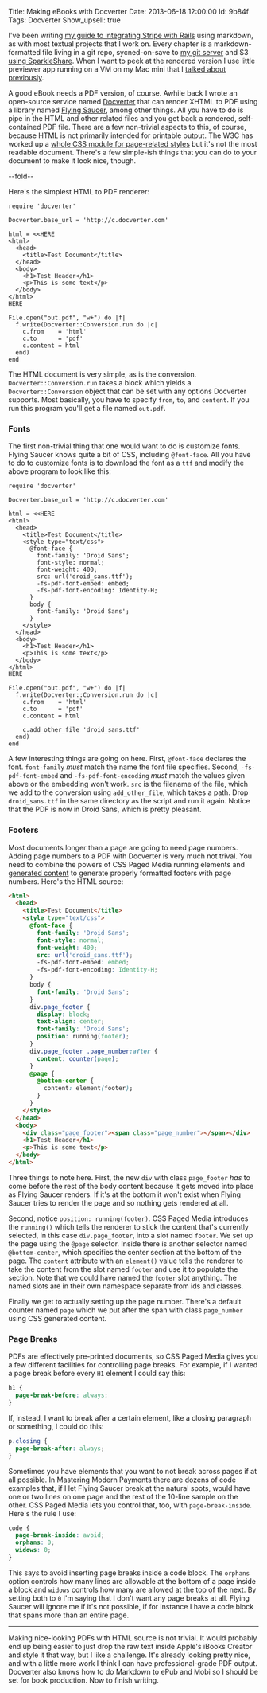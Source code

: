 Title: Making eBooks with Docverter
Date:  2013-06-18 12:00:00
Id:    9b84f
Tags:  Docverter
Show_upsell: true

[mmp]: /mastering-modern-payments
[git]: /hosting-private-git-repositories-with-gitolite
[wiki]: /git-backed-personal-markdown-wiki
[page_viewer]: /page-viewer-a-simple-markdown-viewer
[docverter]: http://www.docverter.com
[fs]: http://code.google.com/p/flying-saucer/
[css paged media]: http://www.w3.org/TR/css3-page/
[css generated content]: http://dev.w3.org/csswg/css-gcpm/

I've been writing [my guide to integrating Stripe with Rails][mmp] using markdown, as with most textual projects that I work on. Every chapter is a markdown-formatted file living in a git repo, sycned-on-save to [my git server][git] and S3 [using SparkleShare][wiki]. When I want to peek at the rendered version I use little previewer app running on a VM on my Mac mini that I [talked about previously][page_viewer].

A good eBook needs a PDF version, of course. Awhile back I wrote an open-source service named [Docverter][docverter] that can render XHTML to PDF using a library named [Flying Saucer][fs], among other things. All you have to do is pipe in the HTML and other related files and you get back a rendered, self-contained PDF file. There are a few non-trivial aspects to this, of course, because HTML is not primarily intended for printable output. The W3C has worked up a [whole CSS module for page-related styles][css paged media] but it's not the most readable document. There's a few simple-ish things that you can do to your document to make it look nice, though.

--fold--

Here's the simplest HTML to PDF renderer:

```
require 'docverter'

Docverter.base_url = 'http://c.docverter.com'

html = <<HERE
<html>
  <head>
    <title>Test Document</title>
  </head>
  <body>
    <h1>Test Header</h1>
    <p>This is some text</p>
  </body>
</html>
HERE

File.open("out.pdf", "w+") do |f|
  f.write(Docverter::Conversion.run do |c|
    c.from    = 'html'
    c.to      = 'pdf'
    c.content = html
  end)
end
```

The HTML document is very simple, as is the conversion. `Docverter::Conversion.run` takes a block which yields a `Docverter::Conversion` object that can be set with any options Docverter supports. Most basically, you have to specify `from`, `to`, and `content`. If you run this program you'll get a file named `out.pdf`.

### Fonts

The first non-trivial thing that one would want to do is customize fonts. Flying Saucer knows quite a bit of CSS, including `@font-face`. All you have to do to customize fonts is to download the font as a `ttf` and modify the above program to look like this:

```
require 'docverter'

Docverter.base_url = 'http://c.docverter.com'

html = <<HERE
<html>
  <head>
    <title>Test Document</title>
    <style type="text/css">
      @font-face {
        font-family: 'Droid Sans';
        font-style: normal;
        font-weight: 400;
        src: url('droid_sans.ttf');
        -fs-pdf-font-embed: embed;
        -fs-pdf-font-encoding: Identity-H;
      }
      body {
        font-family: 'Droid Sans';
      }
    </style>
  </head>
  <body>
    <h1>Test Header</h1>
    <p>This is some text</p>
  </body>
</html>
HERE

File.open("out.pdf", "w+") do |f|
  f.write(Docverter::Conversion.run do |c|
    c.from    = 'html'
    c.to      = 'pdf'
    c.content = html

    c.add_other_file 'droid_sans.ttf'
  end)
end
```

A few interesting things are going on here. First, `@font-face` declares the font. `font-family` *must* match the name the font file specifies. Second, `-fs-pdf-font-embed` and `-fs-pdf-font-encoding` *must* match the values given above or the embedding won't work. `src` is the filename of the file, which we add to the conversion using `add_other_file`, which takes a path. Drop `droid_sans.ttf` in the same directory as the script and run it again. Notice that the PDF is now in Droid Sans, which is pretty pleasant.

### Footers

Most documents longer than a page are going to need page numbers. Adding page numbers to a PDF with Docverter is very much not trival. You need to combine the powers of CSS Paged Media running elements and [generated content][css generated content] to generate properly formatted footers with page numbers. Here's the HTML source:

```html
<html>
  <head>
    <title>Test Document</title>
    <style type="text/css">
      @font-face {
        font-family: 'Droid Sans';
        font-style: normal;
        font-weight: 400;
        src: url('droid_sans.ttf');
        -fs-pdf-font-embed: embed;
        -fs-pdf-font-encoding: Identity-H;
      }
      body {
        font-family: 'Droid Sans';
      }
      div.page_footer {
        display: block;
        text-align: center;
        font-family: 'Droid Sans';
        position: running(footer);
      }
      div.page_footer .page_number:after {
        content: counter(page);
      }
      @page {
        @bottom-center {
          content: element(footer);
        }
      } 
    </style>
  </head>
  <body>
    <div class="page_footer"><span class="page_number"></span></div>
    <h1>Test Header</h1>
    <p>This is some text</p>
  </body>
</html>
```

Three things to note here. First, the new `div` with class `page_footer` *has* to come before the rest of the body content because it gets moved into place as Flying Saucer renders. If it's at the bottom it won't exist when Flying Saucer tries to render the page and so nothing gets rendered at all.

Second, notice `position: running(footer)`. CSS Paged Media introduces the `running()` which tells the renderer to stick the content that's currently selected, in this case `div.page_footer`, into a slot named `footer`. We set up the page using the `@page` selector. Inside there is another selector named `@bottom-center`, which specifies the center section at the bottom of the page. The `content` attribute with an `element()` value tells the renderer to take the content from the slot named `footer` and use it to populate the section. Note that we could have named the `footer` slot anything. The named slots are in their own namespace separate from ids and classes.

Finally we get to actually setting up the page number. There's a default counter named `page` which we put after the span with class `page_number` using CSS generated content.

### Page Breaks

PDFs are effectively pre-printed documents, so CSS Paged Media gives you a few different facilities for controlling page breaks. For example, if I wanted a page break before every `H1` element I could say this:

```css
h1 {
  page-break-before: always;
}
```

If, instead, I want to break after a certain element, like a closing paragraph or something, I could do this:

```css
p.closing {
  page-break-after: always;
}
```

Sometimes you have elements that you want to not break across pages if at all possible. In Mastering Modern Payments there are dozens of code examples that, if I let Flying Saucer break at the natural spots, would have one or two lines on one page and the rest of the 10-line sample on the other. CSS Paged Media lets you control that, too, with `page-break-inside`. Here's the rule I use:

```css
code {
  page-break-inside: avoid;
  orphans: 0;
  widows: 0;
}
```

This says to avoid inserting page breaks inside a code block. The `orphans` option controls how many lines are allowable at the bottom of a page inside a block and `widows` controls how many are allowed at the top of the next. By setting both to `0` I'm saying that I don't want any page breaks at all. Flying Saucer will ignore me if it's not possible, if for instance I have a code block that spans more than an entire page.

<hr>

Making nice-looking PDFs with HTML source is not trivial. It would probably end up being easier to just drop the raw text inside Apple's iBooks Creator and style it that way, but I like a challenge. It's already looking pretty nice, and with a little more work I think I can have professional-grade PDF output. Docverter also knows how to do Markdown to ePub and Mobi so I should be set for book production. Now to finish writing.
